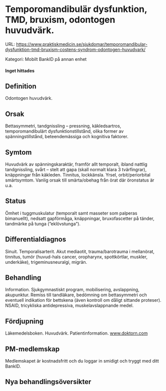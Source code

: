 # Temporomandibulär dysfunktion, TMD, bruxism, odontogen huvudvärk.

URL: https://www.praktiskmedicin.se/sjukdomar/temporomandibular-dysfunktion-tmd-bruxism-costens-syndrom-odontogen-huvudvark/



Kategori: Mobilt BankID på annan enhet

#### Inget hittades

## Definition

Odontogen huvudvärk.

## Orsak

Bettasymmetri, tandgnissling – pressning, käkledsartros, temporomandibulärt dysfunktionstillstånd, olika former av spänningstillstånd, beteendemässiga och kognitiva faktorer.

## Symtom

Huvudvärk av spänningskaraktär, framför allt temporalt, ibland nattlig tandgnissling, svårt – stelt att gapa (skall normalt klara 3 tvärfingrar), knäppningar från käkleden. Tinnitus, lockkänsla. Yrsel, orbit/periorbital smärtsymtom. Vanlig orsak till smärta/obehag från örat där öronstatus är u.a.

## Status

Ömhet i tuggmuskulatur (temporalt samt masseter som palperas bimanuellt), nedsatt gapförmåga, knäppningar, bruxofascetter på tänder, tandmärke på tunga (”eklövstunga”).

## Differentialdiagnos

Sinuit. Temporalisarterit. Akut mediaotit, trauma/barotrauma i mellanörat, tinnitus, tumör (huvud-hals cancer, oropharynx, spottkörtlar, muskler, underkäke), trigeminusneuralgi, migrän.

## Behandling

Information. Sjukgymnastiskt program, mobilisering, avslappning, akupunktur. Remiss till tandläkare, bedömning om bettasymmetri och eventuell indikation för bettskena (även kontroll om dåligt sittande proteser). NSAID, tricykliska antidepressiva, muskelavslappnande medel.

## Fördjupning

Läkemedelsboken. Huvudvärk.
Patientinformation. www.doktorn.com

## PM-medlemskap

Medlemskapet är kostnadsfritt och du loggar in smidigt och tryggt med ditt BankID.

## Nya behandlingsöversikter

